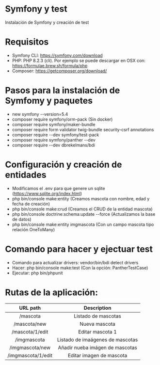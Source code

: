 # Symfony y test

Instalación de Symfony y creación de test

# Requisitos

- Symfony CLI: https://symfony.com/download
- PHP: PHP 8.2.3 (cli). Por ejemplo se puede descargar en OSX con: https://formulae.brew.sh/formula/php
- Composer: https://getcomposer.org/download/


# Pasos para la instalación de Symfomy y paquetes

- new symfony  --version=5.4
- composer require symfony/orm-pack (Sin docker)
- composer require symfony/maker-bundle
- composer require form validator twig-bundle security-csrf annotations
- composer require --dev symfony/test-pack
- composer require symfony/panther --dev
- composer require --dev dbrekelmans/bdi


# Configuración y creación de entidades

- Modificamos el .env para que genere un sqlite (https://www.sqlite.org/index.html)
- php bin/console make:entity (Creamos mascota con nombre, edad y fecha de creación)
- php bin/console make:crud (Creamos el CRUD de la entidad mascota)
- php bin/console doctrine:schema:update --force (Actualizamos la base de datos) 
- php bin/console make:entity imgmascota (Con un campo mascota tipo relación OneToMany)


# Comando para hacer y ejectuar test
- Comando para actualizar drivers: vendor/bin/bdi detect drivers
- Hacer: php bin/console make:test (Con la opción: PantherTestCase)
- Ejecutar: php bin/phpunit


# Rutas de la aplicación:

| URL path                    | Description           | 
| :--------------------------:|:---------------------:|
| /mascota                    |  Listado de mascotas  | 
| /mascota/new                |  Nueva mascota        |
| /mascota/1/edit             |  Editar mascota 1     |
| /imgmascota                 |  Listado de imaágenes de mascotas  | 
| /imgmascota/new             |  Añadir nueba imágen de mascotas        |
| /imgmascota/1/edit          |  Editar imagen de mascota    |
